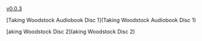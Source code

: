 [v0.0.3](https://github.com/littleflute/Woodstock1/edit/master/README.md)

[Taking Woodstock Audiobook Disc 1](Taking Woodstock Audiobook Disc 1)

[aking Woodstock Disc 2](aking Woodstock Disc 2)


